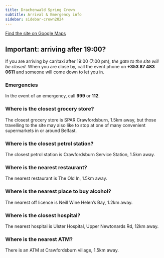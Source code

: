 ```yaml
---
title: Drachenwald Spring Crown
subtitle: Arrival & Emergency info
sidebar: sidebar-crown2024
---
```


<div class="text-center m-4">
  <a class="btn btn-primary shadow mx-2" href="https://goo.gl/maps/8uu821gQU5bRg1uf9"><i class="fas fa-map-marker-alt me-1"></i> Find the site on Google Maps</a>
</div>

## Important: arriving after 19:00?

If you are arriving by car/taxi after 19:00 (7:00 pm), _the gate to the site will be closed._
When you are close by, call the event phone on **+353 87 483 0611** and someone will come down to
let you in.

### Emergencies

In the event of an emergency, call **999** or **112**.

### Where is the closest grocery store?

The closest grocery store is SPAR Crawfordsburn, 1.5km away, but those travelling to the site may also like to stop at one of many convenient supermarkets in or around Belfast.

### Where is the closest petrol station?

The closest petrol station is Crawfordsburn Service Station, 1.5km away.

### Where is the nearest restaurant?

The nearest restaurant is The Old In, 1.5km away.

### Where is the nearest place to buy alcohol?

The nearest off licence is Neill Wine Helen’s Bay, 1.2km away.

### Where is the closest hospital?

The nearest hospital is Ulster Hospital, Upper Newtonards Rd, 12km away.

### Where is the nearest ATM?

There is an ATM at Crawfordsburn village, 1.5km away.

